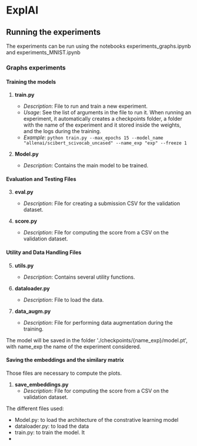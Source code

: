 # ExplAI


## Running the experiments 

The experiments can be run using the notebooks experiments_graphs.ipynb and experiments_MNIST.ipynb

### Graphs experiments 

#### Training the models

1. **train.py**
   - *Description*: File to run and train a new experiment.
   - *Usage*: See the list of arguments in the file to run it. When running an experiment, it automatically creates a checkpoints folder, a folder with the name of the experiment and it stored inside the weights, and the logs during the training.
   - *Example*: `python train.py --max_epochs 15 --model_name "allenai/scibert_scivocab_uncased" --name_exp "exp" --freeze 1`

2. **Model.py**
   - *Description*: Contains the main model to be trained.

#### Evaluation and Testing Files

3. **eval.py**
   - *Description*: File for creating a submission CSV for the validation dataset.

4. **score.py**
   - *Description*: File for computing the score from a CSV on the validation dataset.

#### Utility and Data Handling Files

5. **utils.py**
    - *Description*: Contains several utility functions.

6. **dataloader.py**
    - *Description*: File to load the data.

7. **data_augm.py**
    - *Description*: File for performing data augmentation during the training.

The model will be saved in the folder './checkpoints/{name_exp}/model.pt', with name_exp the name of the experiment considered. 

#### Saving the embeddings and the similary matrix 

Those files are necessary to compute the plots. 

1. **save_embeddings.py**
   - *Description*: File for computing the score from a CSV on the validation dataset.



The different files used:

- Model.py: to load the architecture of the constrative learning model
- dataloader.py: to load the data 
- train.py: to train the model. It 
- 